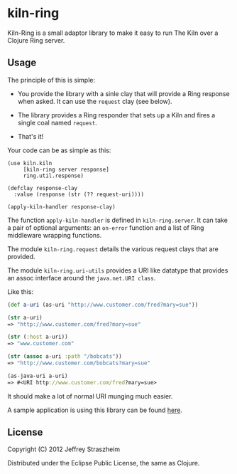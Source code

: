 # kiln-ring

Kiln-Ring is a small adaptor library to make it easy to run The Kiln
over a Clojure Ring server.

## Usage

The principle of this is simple:

* You provide the library with a sinle clay that will provide a Ring
  response when asked. It can use the `request` clay (see below).

* The library provides a Ring responder that sets up a Kiln and fires
  a single coal named `request`.

* That's it!

Your code can be as simple as this:

    (use kiln.kiln
         [kiln-ring server response]
         ring.util.response)

    (defclay response-clay
      :value (response (str (?? request-uri))))

    (apply-kiln-handler response-clay)

The function `apply-kiln-handler` is defined in `kiln-ring.server`. It
can take a pair of optional arguments: an `on-error` function and a
list of Ring middleware wrapping functions.

The module `kiln-ring.request` details the various request clays that
are provided.

The module `kiln-ring.uri-utils` provides a URI like datatype that
provides an assoc interface around the `java.net.URI class`.

Like this:

 ````clojure
(def a-uri (as-uri "http://www.customer.com/fred?mary=sue"))

(str a-uri)
=> "http://www.customer.com/fred?mary=sue"

(str (:host a-uri))
=> "www.customer.com"

(str (assoc a-uri :path "/bobcats"))
=> "http://www.customer.com/bobcats?mary=sue"

(as-java-uri a-uri)
=> #<URI http://www.customer.com/fred?mary=sue>
````

It should make a lot of normal URI munging much easier.

A sample application is using this library can be found
[here](http://github.com/straszheimjeffrey/The-Kiln/tree/master/sample).

## License

Copyright (C) 2012 Jeffrey Straszheim

Distributed under the Eclipse Public License, the same as Clojure.
